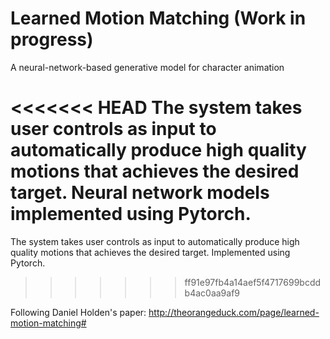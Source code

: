 # Learned Motion Matching (Work in progress)

A neural-network-based generative model for character animation

<<<<<<< HEAD
The system takes user controls as input to automatically produce high quality motions that achieves the desired target. Neural network models implemented using Pytorch.
=======
The system takes user controls as input to automatically produce high quality motions that achieves the desired target. Implemented using Pytorch.
>>>>>>> ff91e97fb4a14aef5f4717699bcddb4ac0aa9af9

Following Daniel Holden's paper: http://theorangeduck.com/page/learned-motion-matching#
